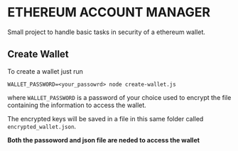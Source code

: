 # ETHEREUM ACCOUNT MANAGER

Small project to handle basic tasks in security of a ethereum wallet.

## Create Wallet

To create a wallet just run

```
WALLET_PASSWORD=<your_passowrd> node create-wallet.js
```

where `WALLET_PASSWORD` is a password of your choice used to encrypt the file containing the information to access the wallet.

The encrypted keys will be saved in a file in this same folder called `encrypted_wallet.json`.

**Both the passoword and json file are neded to access the wallet**

